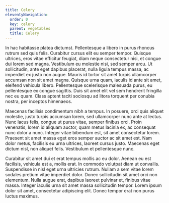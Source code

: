 ```yaml
---
title: Celery
eleventyNavigation:
  order: 0
  key: celery
  parent: vegetables
  title: Celery
---
```

In hac habitasse platea dictumst. Pellentesque a libero in purus rhoncus rutrum sed quis felis. Curabitur cursus elit eu semper tempor. Quisque ultrices, eros vitae efficitur feugiat, diam neque consectetur nisi, et congue dui lorem sed magna. Vestibulum eu molestie nisi, sed semper arcu. Ut sollicitudin, ante eget dapibus placerat, nulla ligula tempus massa, ac imperdiet ex justo non augue. Mauris id tortor sit amet turpis ullamcorper accumsan non sit amet magna. Quisque urna quam, iaculis id ante sit amet, eleifend vehicula libero. Pellentesque scelerisque malesuada purus, eu pellentesque ex congue sagittis. Duis sit amet elit vel sem hendrerit fringilla nec eu quam. Class aptent taciti sociosqu ad litora torquent per conubia nostra, per inceptos himenaeos.

Maecenas facilisis condimentum nibh a tempus. In posuere, orci quis aliquet molestie, justo turpis accumsan lorem, sed ullamcorper nunc ante at lectus. Nunc lacus felis, congue ut purus vitae, semper finibus orci. Proin venenatis, lorem id aliquam auctor, quam metus lacinia ex, ac consequat nunc dolor a nunc. Integer vitae bibendum est, sit amet consectetur lorem. Praesent sit amet massa eget eros semper auctor ac sit amet est. Nam dolor metus, facilisis eu urna ultrices, laoreet cursus justo. Maecenas eget dictum nisl, non aliquet felis. Vestibulum et pellentesque nunc.

Curabitur sit amet dui et erat tempus mollis ac eu dolor. Aenean eu est facilisis, vehicula est a, mollis erat. In commodo volutpat diam ut convallis. Suspendisse in nisl eget urna ultricies rutrum. Nullam a sem vitae lorem sodales pretium vitae imperdiet dolor. Donec sollicitudin sit amet orci non elementum. Nulla augue erat, dapibus laoreet pulvinar et, finibus vitae massa. Integer iaculis urna sit amet massa sollicitudin tempor. Lorem ipsum dolor sit amet, consectetur adipiscing elit. Donec tempor erat non purus luctus maximus.
